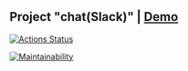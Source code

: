 #

## Project "chat(Slack)"  | [Demo](https://frontend-project-12-j40x.onrender.com)

[![Actions Status](https://github.com/aleksei-shvets/frontend-project-12/actions/workflows/hexlet-check.yml/badge.svg)](https://github.com/aleksei-shvets/frontend-project-12/actions)

[![Maintainability](https://api.codeclimate.com/v1/badges/1f62b6893875a49c8e10/maintainability)](https://codeclimate.com/github/aleksei-shvets/frontend-project-12/maintainability)
